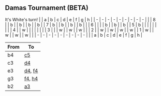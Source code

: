 ## Damas Tournament (BETA)

It's White's turn!
|   | a | b | c | d | e | f | g | h |
| - | - | - | - | - | - | - | - | - |
| | 8 |   | b |   | b |   | b |   | b |
| 7 | b |   | b |   | b |   | b |   |
| 6 |   |   |   | b |   | b |   | b |
| 5 | b |   |   |   |   |   |   |   |
| 4 |   | w |   |   |   |   |   |   |
| 3 |   |   | w |   | w |   | w |   |
| 2 |   | w |   | w |   | w |   | w |
| 1 | w |   | w |   | w |   | w |   |
| - | - | - | - | - | - | - | - | - |
|   | a | b | c | d | e | f | g | h |

| From | To |
| ---- | -- |
| b4 | [c5](https://github.com/Igor0Pires/Igor0Pires/issues/new?title=damas%7Cmove%7Cb4-c5) |
| c3 | [d4](https://github.com/Igor0Pires/Igor0Pires/issues/new?title=damas%7Cmove%7Cc3-d4) |
| e3 | [d4](https://github.com/Igor0Pires/Igor0Pires/issues/new?title=damas%7Cmove%7Ce3-d4), [f4](https://github.com/Igor0Pires/Igor0Pires/issues/new?title=damas%7Cmove%7Ce3-f4) |
| g3 | [f4](https://github.com/Igor0Pires/Igor0Pires/issues/new?title=damas%7Cmove%7Cg3-f4), [h4](https://github.com/Igor0Pires/Igor0Pires/issues/new?title=damas%7Cmove%7Cg3-h4) |
| b2 | [a3](https://github.com/Igor0Pires/Igor0Pires/issues/new?title=damas%7Cmove%7Cb2-a3) |

